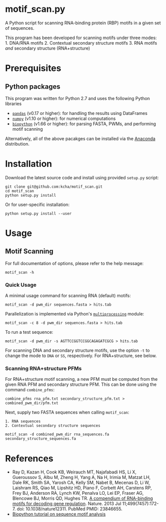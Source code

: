# motif_scan.py

A Python script for scanning RNA-binding protein (RBP) motifs in a given set of
sequences. 

This program has been developed for scanning motifs under three modes:
    1. DNA/RNA motifs
    2. Contextual secondary structure motifs
    3. RNA motifs *and* secondary structure (RNA+structure)

# Prerequisites

## Python packages
This program was written for Python 2.7 and uses the following Python libraries
 - [`pandas`](http://pandas.pydata.org) (v0.17 or higher): for handling the results using DataFrames
 - [`numpy`](http://www.numpy.org/) (v1.10 or higher): for numerical computations
 - [`biopython`](http://biopython.org) (v1.66 or higher): for parsing FASTA, PWMs, and performing motif scanning

Alternatively, all of the above pacakges can be installed via the
[Anaconda](https://www.continuum.io/why-anaconda) distribution.

# Installation

Download the latest source code and install using provided `setup.py` script:

```
git clone git@github.com:kcha/motif_scan.git
cd motif_scan
python setup.py install
```

Or for user-specific installation:
```
python setup.py install --user
```

# Usage

## Motif Scanning

For full documentation of options, please refer to the help message:

```
motif_scan -h
```

### Quick Usage
A minimal usage command for scanning RNA (default) motifs:

```
motif_scan -d pwm_dir sequences.fasta > hits.tab
```

Parallelization is implemented via Python's [`multiprocessing`](https://docs.python.org/2/library/multiprocessing.html) module:
```
motif_scan -c 8 -d pwm_dir sequences.fasta > hits.tab
```

To run a test sequence:

```
motif_scan -d pwm_dir -s AGTTCCGGTCCGGCAGAGATCGCG > hits.tab
```

For scanning DNA and secondary structure motifs, use the option `-t` to change
the mode to `DNA` or `SS`, respectively. For RNA+structure, see below.

### Scanning RNA+structure PFMs

For RNA+structure motif scanning, a new PFM must
be computed from the given RNA PFM and secondary structure PFM. This can
be done using the command `combine_pfms`:

```
combine_pfms rna_pfm.txt secondary_structure_pfm.txt > combined_pwm_dir/pfm.txt
```

Next, supply two FASTA sequences when calling `motif_scan`:

    1. RNA sequences
    2. Contextual secondary structure sequences

```
motif_scan -d combined_pwm_dir rna_sequences.fa secondary_structure_sequences.fa
```

# References

 - Ray D, Kazan H, Cook KB, Weirauch MT, Najafabadi HS, Li X, Gueroussov S, Albu
   M, Zheng H, Yang A, Na H, Irimia M, Matzat LH, Dale RK, Smith SA, Yarosh CA,
   Kelly SM, Nabet B, Mecenas D, Li W, Laishram RS, Qiao M, Lipshitz HD, Piano
   F, Corbett AH, Carstens RP, Frey BJ, Anderson RA, Lynch KW, Penalva LO, Lei
   EP, Fraser AG, Blencowe BJ, Morris QD, Hughes TR. [A compendium of RNA-binding
   motifs for decoding gene
   regulation](http://www.nature.com/nature/journal/v499/n7457/full/nature12311.html). Nature. 2013 Jul 11;499(7457):172-7.
   doi: 10.1038/nature12311. PubMed PMID: 23846655.
 - [Biopython tutorial on sequence motif analysis](http://biopython.org/DIST/docs/tutorial/Tutorial.html#htoc213)
